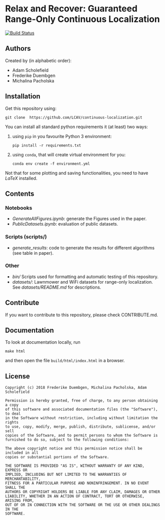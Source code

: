 # Relax and Recover: Guaranteed Range-Only Continuous Localization 

[![Build Status](https://travis-ci.com/LCAV/continuous-localization.svg?branch=master)](https://travis-ci.com/LCAV/continuous-localization)

## Authors

Created by (in alphabetic order):

* Adam Scholefield
* Frederike Duembgen
* Michalina Pacholska

## Installation

Get this repository using:

    git clone  https://github.com/LCAV/continuous-localization.git

You can install all standard python requirements it (at least) two ways:
 
1. using `pip` in you favourite Python 3 environment:
    ```
    pip install -r requirements.txt
    ```
2. using `conda`, that will create virtual environment for you:
    ```
    conda env create -f environment.yml
    ```

Not that for some plotting and saving functionalities, you need to have *LaTeX* installed.

## Contents

### Notebooks
- *GenerateAllFigures.ipynb*: generate the Figures used in the paper.
- *PublicDatasets.ipynb*: evaluation of public datasets.

### Scripts (scripts/)
- *generate_results*: code to generate the results for different algorithms (see table in paper).

### Other
- *bin/* Scripts used for formatting and automatic testing of this repository.
- *datasets/*: Lawnmower and WiFi datasets for range-only localization. See *datasets/README.md* for descriptions.


## Contribute 

If you want to contribute to this repository, please check CONTRIBUTE.md. 

## Documentation

To look at documentation locally, run 

```
make html
```

and then open the file `build/html/index.html` in a browser. 

## License

```
Copyright (c) 2018 Frederike Duembgen, Michalina Pacholska, Adam Scholefield

Permission is hereby granted, free of charge, to any person obtaining a copy
of this software and associated documentation files (the "Software"), to deal
in the Software without restriction, including without limitation the rights
to use, copy, modify, merge, publish, distribute, sublicense, and/or sell
copies of the Software, and to permit persons to whom the Software is
furnished to do so, subject to the following conditions:

The above copyright notice and this permission notice shall be included in all
copies or substantial portions of the Software.

THE SOFTWARE IS PROVIDED "AS IS", WITHOUT WARRANTY OF ANY KIND, EXPRESS OR
IMPLIED, INCLUDING BUT NOT LIMITED TO THE WARRANTIES OF MERCHANTABILITY,
FITNESS FOR A PARTICULAR PURPOSE AND NONINFRINGEMENT. IN NO EVENT SHALL THE
AUTHORS OR COPYRIGHT HOLDERS BE LIABLE FOR ANY CLAIM, DAMAGES OR OTHER
LIABILITY, WHETHER IN AN ACTION OF CONTRACT, TORT OR OTHERWISE, ARISING FROM,
OUT OF OR IN CONNECTION WITH THE SOFTWARE OR THE USE OR OTHER DEALINGS IN THE
SOFTWARE.
```
